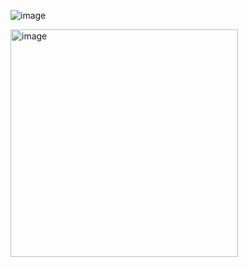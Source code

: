 ![image](https://github.com/user-attachments/assets/56713f28-6798-4531-8589-e03414fa7f65)

<img width="364" alt="image" src="https://github.com/user-attachments/assets/e13ba0a6-0c2f-4af5-bb8f-f8196bcb199f">

